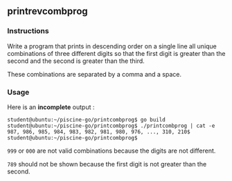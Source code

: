 ## printrevcombprog

### Instructions

Write a program that prints in descending order on a single line all unique combinations of three different digits so that the first digit is greater than the second and the second is greater than the third.

These combinations are separated by a comma and a space.

### Usage

Here is an **incomplete** output :

```console
student@ubuntu:~/piscine-go/printcombprog$ go build
student@ubuntu:~/piscine-go/printcombprog$ ./printcombprog | cat -e
987, 986, 985, 984, 983, 982, 981, 980, 976, ..., 310, 210$
student@ubuntu:~/piscine-go/printcombprog$
```

`999` or `000` are not valid combinations because the digits are not different.

`789` should not be shown because the first digit is not greater than the second.
